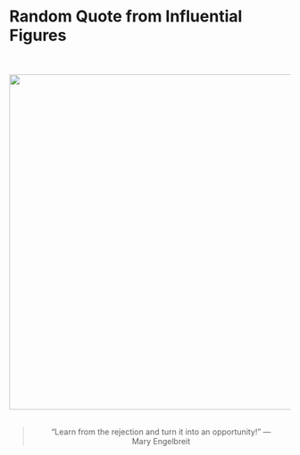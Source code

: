 # Random Quote from Influential Figures

<div align="center">
  <br>
  <br>
  <a href="undefined" title="undefined"><img src="undefined" width="600px"></a>
  <br>
  <br>
  <blockquote>&ldquo;Learn from the rejection and turn it into an opportunity!&rdquo; &mdash; <footer>Mary Engelbreit</footer></blockquote>
</div>
  